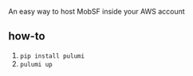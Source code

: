 An easy way to host MobSF inside your AWS account

## how-to

1. `pip install pulumi`
2. `pulumi up`